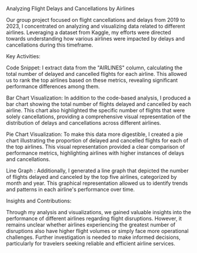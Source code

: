 Analyzing Flight Delays and Cancellations by Airlines

Our group project focused on flight cancellations and delays from 2019 to 2023, I concentrated on analyzing and visualizing data related to different airlines. Leveraging a dataset from Kaggle, my efforts were directed towards understanding how various airlines were impacted by delays and cancellations during this timeframe.

Key Activities:

Code Snippet: I extract data from the "AIRLINES" column, calculating the total number of delayed and cancelled flights for each airline. This allowed us to rank the top airlines based on these metrics, revealing significant performance differences among them.

Bar Chart Visualization: In addition to the code-based analysis, I produced a bar chart showing the total number of flights delayed and cancelled by each airline. This chart also highlighted the specific number of flights that were solely cancellations, providing a comprehensive visual representation of the distribution of delays and cancellations across different airlines.

Pie Chart Visualization: To make this data more digestible, I created a pie chart illustrating the proportion of delayed and cancelled flights for each of the top airlines. This visual representation provided a clear comparison of performance metrics, highlighting airlines with higher instances of delays and cancellations.

Line Graph : Additionally, I generated a line graph that depicted the number of flights delayed and canceled by the top five airlines, categorized by month and year. This graphical representation allowed us to identify trends and patterns in each airline's performance over time.


Insights and Contributions:

Through my analysis and visualizations, we gained valuable insights into the performance of different airlines regarding flight disruptions. However, it remains unclear whether airlines experiencing the greatest number of disruptions also have higher flight volumes or simply face more operational challenges. Further investigation is needed to make informed decisions, particularly for travelers seeking reliable and efficient airline services.